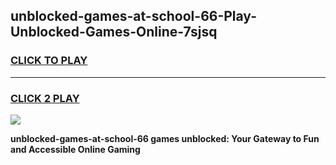 
## unblocked-games-at-school-66-Play-Unblocked-Games-Online-7sjsq
<h3>
<a href="https://premium76.site?title=unblocked-games-at-school-66&ref=25A">CLICK TO PLAY</a></h3>
<hr>

<h3>
<a href="https://premium76.site?title=unblocked-games-at-school-66&ref=25A">CLICK 2 PLAY</a>
  
</h3>

<a href="https://premium76.site?title=unblocked-games-at-school-66&ref=25A"><img src="https://clearcache.store/games.png"></a>


**unblocked-games-at-school-66 games unblocked: Your Gateway to Fun and Accessible Online Gaming**
